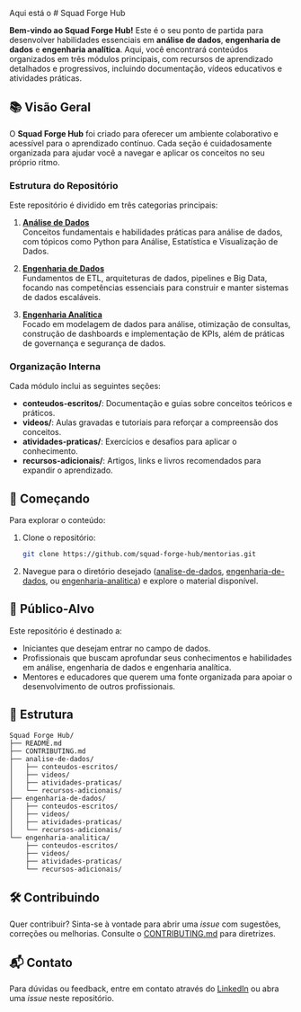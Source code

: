 Aqui está o # Squad Forge Hub

**Bem-vindo ao Squad Forge Hub!** Este é o seu ponto de partida para desenvolver habilidades essenciais em **análise de dados**, **engenharia de dados** e **engenharia analítica**. Aqui, você encontrará conteúdos organizados em três módulos principais, com recursos de aprendizado detalhados e progressivos, incluindo documentação, vídeos educativos e atividades práticas.

## 📚 Visão Geral

O **Squad Forge Hub** foi criado para oferecer um ambiente colaborativo e acessível para o aprendizado contínuo. Cada seção é cuidadosamente organizada para ajudar você a navegar e aplicar os conceitos no seu próprio ritmo.

### Estrutura do Repositório

Este repositório é dividido em três categorias principais:

1. **[Análise de Dados](analise-de-dados/)**  
   Conceitos fundamentais e habilidades práticas para análise de dados, com tópicos como Python para Análise, Estatística e Visualização de Dados.

2. **[Engenharia de Dados](engenharia-de-dados/)**  
   Fundamentos de ETL, arquiteturas de dados, pipelines e Big Data, focando nas competências essenciais para construir e manter sistemas de dados escaláveis.

3. **[Engenharia Analítica](engenharia-analitica/)**  
   Focado em modelagem de dados para análise, otimização de consultas, construção de dashboards e implementação de KPIs, além de práticas de governança e segurança de dados.

### Organização Interna

Cada módulo inclui as seguintes seções:

- **conteudos-escritos/**: Documentação e guias sobre conceitos teóricos e práticos.
- **videos/**: Aulas gravadas e tutoriais para reforçar a compreensão dos conceitos.
- **atividades-praticas/**: Exercícios e desafios para aplicar o conhecimento.
- **recursos-adicionais/**: Artigos, links e livros recomendados para expandir o aprendizado.

## 🚀 Começando

Para explorar o conteúdo:

1. Clone o repositório:
   ```bash
   git clone https://github.com/squad-forge-hub/mentorias.git
   ```
2. Navegue para o diretório desejado ([analise-de-dados](analise-de-dados/), [engenharia-de-dados](engenharia-de-dados/), ou [engenharia-analitica](engenharia-analitica/)) e explore o material disponível.

## 🎯 Público-Alvo

Este repositório é destinado a:

- Iniciantes que desejam entrar no campo de dados.
- Profissionais que buscam aprofundar seus conhecimentos e habilidades em análise, engenharia de dados e engenharia analítica.
- Mentores e educadores que querem uma fonte organizada para apoiar o desenvolvimento de outros profissionais.

## 📂 Estrutura

```plaintext
Squad Forge Hub/
├── README.md
├── CONTRIBUTING.md
├── analise-de-dados/
│   ├── conteudos-escritos/
│   ├── videos/
│   ├── atividades-praticas/
│   └── recursos-adicionais/
├── engenharia-de-dados/
│   ├── conteudos-escritos/
│   ├── videos/
│   ├── atividades-praticas/
│   └── recursos-adicionais/
└── engenharia-analitica/
    ├── conteudos-escritos/
    ├── videos/
    ├── atividades-praticas/
    └── recursos-adicionais/
```

## 🛠️ Contribuindo

Quer contribuir? Sinta-se à vontade para abrir uma *issue* com sugestões, correções ou melhorias. Consulte o [CONTRIBUTING.md](CONTRIBUTING.md) para diretrizes.

## 📬 Contato

Para dúvidas ou feedback, entre em contato através do [LinkedIn](https://www.linkedin.com/in/tiagonavarro) ou abra uma *issue* neste repositório. 
